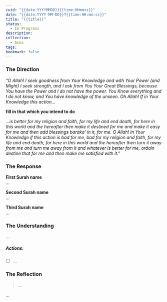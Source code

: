```yaml
---
cuid: "{{date:YYYYMMDD}}{{time:HHmmss}}"
date: "{{date:YYYY-MM-DD}}T{{time:HH:mm:ss}}"
title: "{{title}}"
status:
  - In Progress
description: 
collection:
  - Asks
tags: 
bookmark: false
---
```

### The Direction
*"O Allah! I seek goodness from Your Knowledge and with Your Power (and Might) I seek strength, and I ask from You Your Great Blessings, because You have the Power and I do not have the power. You Know everything and I do not know, and You have knowledge of the unseen. Oh Allah! If in Your Knowledge this action…*

**fill in that which you intend to do**

*...is better for my religion and faith, for my life and end death, for here in this world and the hereafter then make it destined for me and make it easy for me and then add blessings baraka' in it, for me. O Allah! In Your Knowledge if this action is bad for me, bad for my religion and faith, for my life and end death, for here in this world and the hereafter then turn it away from me and turn me away from it and whatever is better for me, ordain destine that for me and then make me satisfied with it."*
### The Response
**First Surah name**  
...

**Second Surah name**  
...

**Third Surah name**  
...
### The Understanding
...
##### Actions:
- [ ] ...
### The Reflection
> ...

...
